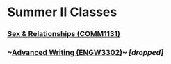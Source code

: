 # Summer II Classes

### [Sex & Relationships (COMM1131)](./comm1131.md)
### ~[Advanced Writing (ENGW3302)](./engw3302.md)~ *[dropped]*
